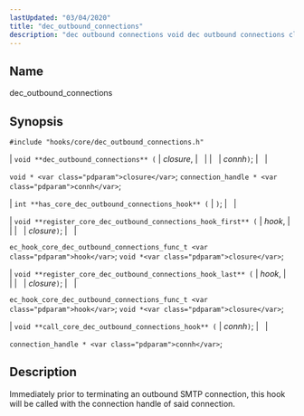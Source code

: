 ```yaml
---
lastUpdated: "03/04/2020"
title: "dec_outbound_connections"
description: "dec outbound connections void dec outbound connections closure connh void closure connection handle connh int has core dec outbound connections hook void register core dec outbound connections hook first hook closure ec hook core dec outbound connections func t hook void closure void register core dec outbound connections hook last..."
---
```


<a name="hooks.core.dec_outbound_connections"></a> 
## Name

dec_outbound_connections

## Synopsis

`#include "hooks/core/dec_outbound_connections.h"`

| `void **dec_outbound_connections** (` | <var class="pdparam">closure</var>, |   |
|   | <var class="pdparam">connh</var>`)`; |   |

`void * <var class="pdparam">closure</var>`;
`connection_handle * <var class="pdparam">connh</var>`;

| `int **has_core_dec_outbound_connections_hook** (` | `)`; |   |

| `void **register_core_dec_outbound_connections_hook_first** (` | <var class="pdparam">hook</var>, |   |
|   | <var class="pdparam">closure</var>`)`; |   |

`ec_hook_core_dec_outbound_connections_func_t <var class="pdparam">hook</var>`;
`void *<var class="pdparam">closure</var>`;

| `void **register_core_dec_outbound_connections_hook_last** (` | <var class="pdparam">hook</var>, |   |
|   | <var class="pdparam">closure</var>`)`; |   |

`ec_hook_core_dec_outbound_connections_func_t <var class="pdparam">hook</var>`;
`void *<var class="pdparam">closure</var>`;

| `void **call_core_dec_outbound_connections_hook** (` | <var class="pdparam">connh</var>`)`; |   |

`connection_handle * <var class="pdparam">connh</var>`;<a name="idp45122736"></a> 
## Description

Immediately prior to terminating an outbound SMTP connection, this hook will be called with the connection handle of said connection.